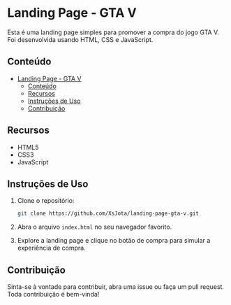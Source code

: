 # Landing Page - GTA V

Esta é uma landing page simples para promover a compra do jogo GTA V. Foi desenvolvida usando HTML, CSS e JavaScript.

## Conteúdo

- [Landing Page - GTA V](#landing-page---gta-v)
  - [Conteúdo](#conteúdo)
  - [Recursos](#recursos)
  - [Instruções de Uso](#instruções-de-uso)
  - [Contribuição](#contribuição)

## Recursos

- HTML5
- CSS3
- JavaScript

## Instruções de Uso

1. Clone o repositório:

    ```bash
    git clone https://github.com/XsJota/landing-page-gta-v.git
    ```

2. Abra o arquivo `index.html` no seu navegador favorito.

3. Explore a landing page e clique no botão de compra para simular a experiência de compra.

## Contribuição

Sinta-se à vontade para contribuir, abra uma issue ou faça um pull request. Toda contribuição é bem-vinda!
